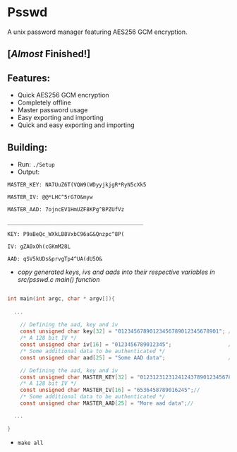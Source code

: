 # Psswd
A unix password manager featuring AES256 GCM encryption.
## [*Almost* Finished!]
## Features:
* Quick AES256 GCM encryption
* Completely offline
* Master password usage
* Easy exporting and importing
* Quick and easy exporting and importing

## Building:
* Run: `./Setup`
* Output:

`MASTER_KEY: NA7UuZ6T(VQW9(WDyyjkjgR*RyN5cXk5`

`MASTER_IV: @@*LHC^5rG7O&myw`

`MASTER_AAD: 7ojncEV1HmUZF8KPg^BPZUfVz`

`___________________________________________`

`KEY: P9aBeQc_WXkLB8VxbC96aG&Qnzpc^8P(`

`IV: gZA0xOh(cGKmM28L`

`AAD: qSV5kUDs&prvgTp4^UA(dU5O&`
        

* *copy generated keys, ivs and aads into their respective variables in src/psswd.c main() function*

```c

int main(int argc, char * argv[]){
  
  ...
  
	// Defining the aad, key and iv
	const unsigned char key[32] = "01234567890123456789012345678901"; // Replace with KEY
	/* A 128 bit IV */
	const unsigned char iv[16] = "0123456789012345";                  // Replace With IV
	/* Some additional data to be authenticated */
	const unsigned char aad[25] = "Some AAD data";                    // Replace with AAD

	// Defining the aad, key and iv
	const unsigned char MASTER_KEY[32] = "01231231231241243789012345678901"; // Replace with MASTER_KEY
	/* A 128 bit IV */
	const unsigned char MASTER_IV[16] = "6536458789016245";//                   Replace with MASTER_IV
	/* Some additional data to be authenticated */
	const unsigned char MASTER_AAD[25] = "More aad data";//                     Replace with MASTER_AAD

  ...

}

```

* `make all`
